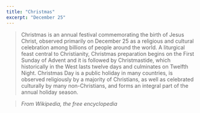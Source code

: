 ```yaml
---
title: "Christmas"
excerpt: "December 25"
---
```


> Christmas is an annual festival commemorating the birth of Jesus Christ, observed primarily on December 25 as a religious and cultural celebration among billions of people around the world. A liturgical feast central to Christianity, Christmas preparation begins on the First Sunday of Advent and it is followed by Christmastide, which historically in the West lasts twelve days and culminates on Twelfth Night. Christmas Day is a public holiday in many countries, is observed religiously by a majority of Christians, as well as celebrated culturally by many non-Christians, and forms an integral part of the annual holiday season.

> <cite>From Wikipedia, the free encyclopedia</cite>